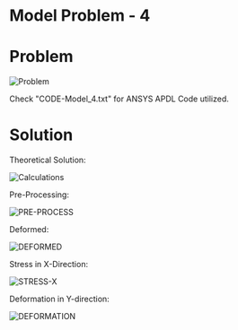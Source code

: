 # Model Problem - 4

# Problem

![Problem](https://user-images.githubusercontent.com/68963724/103452794-1ce0e300-4cf9-11eb-9998-b2c934256cea.png)


Check "CODE-Model_4.txt" for ANSYS APDL Code utilized.

# Solution

Theoretical Solution:

![Calculations](https://user-images.githubusercontent.com/68963724/103452804-40a42900-4cf9-11eb-8f10-a4bceb24173e.png)


Pre-Processing:

![PRE-PROCESS](https://user-images.githubusercontent.com/68963724/103452806-46017380-4cf9-11eb-8d95-7681ea7cd06d.png)


Deformed:

![DEFORMED](https://user-images.githubusercontent.com/68963724/103452812-51549f00-4cf9-11eb-8081-bad1b4cb0008.png)


Stress in X-Direction:

![STRESS-X](https://user-images.githubusercontent.com/68963724/103452816-5d406100-4cf9-11eb-880d-adbc207064f0.png)


Deformation in Y-direction:

![DEFORMATION](https://user-images.githubusercontent.com/68963724/103452826-68938c80-4cf9-11eb-915a-da2c8cfe2169.png)
